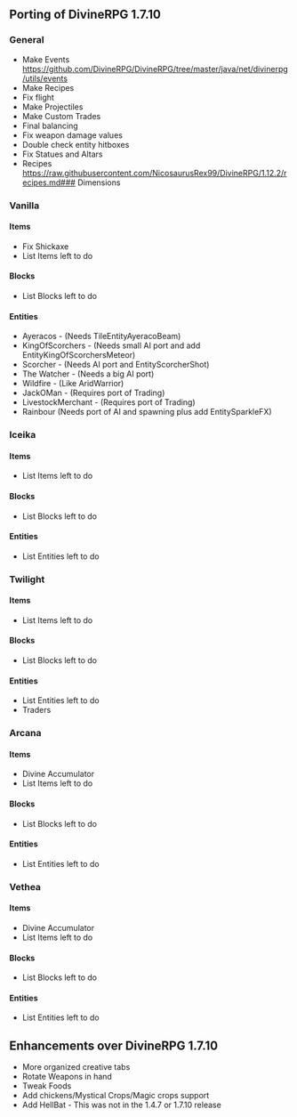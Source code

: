 ## Porting of DivineRPG 1.7.10
### General
- Make Events https://github.com/DivineRPG/DivineRPG/tree/master/java/net/divinerpg/utils/events
- Make Recipes
- Fix flight
- Make Projectiles
- Make Custom Trades
- Final balancing
- Fix weapon damage values
- Double check entity hitboxes
- Fix Statues and Altars
- Recipes https://raw.githubusercontent.com/NicosaurusRex99/DivineRPG/1.12.2/recipes.md### Dimensions
### Vanilla
#### Items
- Fix Shickaxe
- List Items left to do
#### Blocks
- List Blocks left to do
#### Entities
 - Ayeracos - (Needs TileEntityAyeracoBeam)
 - KingOfScorchers - (Needs small AI port and add EntityKingOfScorchersMeteor)
 - Scorcher - (Needs AI port and EntityScorcherShot)
 - The Watcher - (Needs a big AI port)
 - Wildfire - (Like AridWarrior)
 - JackOMan - (Requires port of Trading)
 - LivestockMerchant - (Requires port of Trading)
 - Rainbour (Needs port of AI and spawning plus add EntitySparkleFX)
### Iceika
#### Items
- List Items left to do
#### Blocks
- List Blocks left to do
#### Entities
- List Entities left to do
### Twilight
#### Items
- List Items left to do
#### Blocks
- List Blocks left to do
#### Entities
- List Entities left to do
- Traders
### Arcana
#### Items
- Divine Accumulator
- List Items left to do
#### Blocks
- List Blocks left to do
#### Entities
- List Entities left to do
### Vethea
#### Items
- Divine Accumulator
- List Items left to do
#### Blocks
- List Blocks left to do
#### Entities
- List Entities left to do

## Enhancements over DivineRPG 1.7.10
- More organized creative tabs
- Rotate Weapons in hand
- Tweak Foods
- Add chickens/Mystical Crops/Magic crops support
- Add HellBat - This was not in the 1.4.7 or 1.7.10 release
